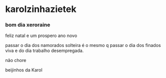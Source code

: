 # karolzinhazietek

### bom dia xeroraine

feliz natal e um prospero ano novo 

passar o dia dos namorados solteira é o mesmo q passar o dia dos finados viva e do dia trabalho desempregada.
 
 não chore

 beijinhos da Karol
